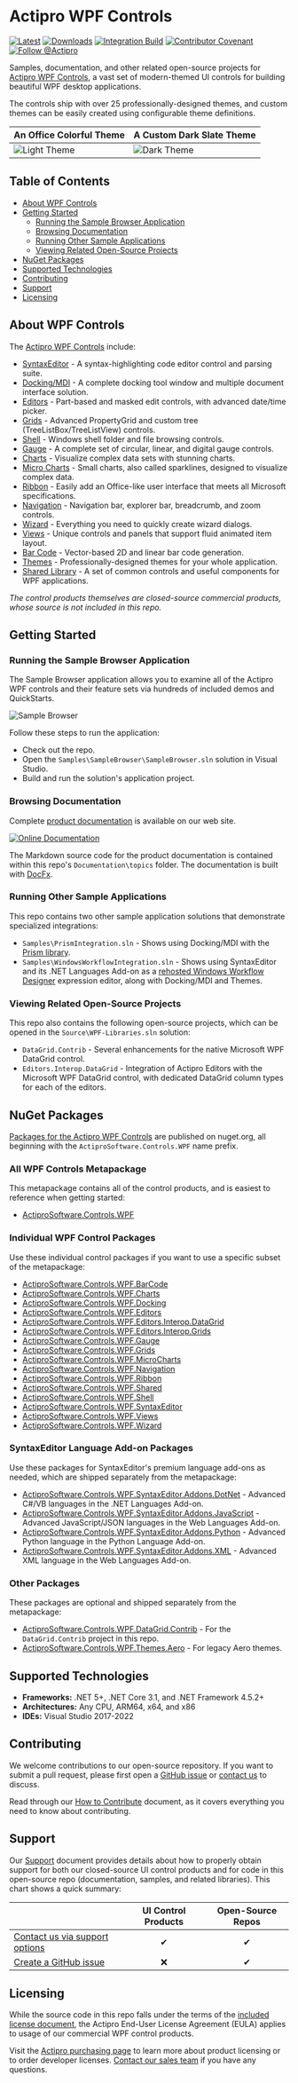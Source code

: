 # Actipro WPF Controls

[![Latest](https://img.shields.io/nuget/v/ActiproSoftware.Controls.WPF?label=Latest&logo=nuget)](https://www.nuget.org/packages/ActiproSoftware.Controls.WPF) 
[![Downloads](https://img.shields.io/nuget/dt/ActiproSoftware.Controls.WPF?label=Downloads)](https://www.nuget.org/packages/ActiproSoftware.Controls.WPF) 
[![Integration Build](https://github.com/Actipro/WPF-Controls/workflows/Integration%20Build/badge.svg)](https://github.com/Actipro/WPF-Controls/actions/workflows/integration-build.yml)
[![Contributor Covenant](https://img.shields.io/badge/Contributor%20Covenant-v2.0-ff69b4.svg)](https://github.com/Actipro/.github/blob/main/Code-of-Conduct.md)
[![Follow @Actipro](https://img.shields.io/twitter/follow/Actipro?style=social)](https://twitter.com/intent/follow?screen_name=Actipro)

Samples, documentation, and other related open-source projects for [Actipro WPF Controls](https://www.actiprosoftware.com/products/controls/wpf), a vast set of modern-themed UI controls for building beautiful WPF desktop applications.

The controls ship with over 25 professionally-designed themes, and custom themes can be easily created using configurable theme definitions.

| An Office Colorful Theme | A Custom Dark Slate Theme |
| ------------- | ------------- |
| ![Light Theme](.github/image-content/theme-light.png) | ![Dark Theme](.github/image-content/theme-dark.png) |

## Table of Contents

- [About WPF Controls](#about-wpf-controls)
- [Getting Started](#getting-started)
  - [Running the Sample Browser Application](#running-the-sample-browser-application)
  - [Browsing Documentation](#browsing-documentation)
  - [Running Other Sample Applications](#running-other-sample-applications)
  - [Viewing Related Open-Source Projects](#viewing-related-open-source-projects)
- [NuGet Packages](#nuget-packages)
- [Supported Technologies](#supported-technologies)
- [Contributing](#contributing)
- [Support](#support)
- [Licensing](#licensing)

## About WPF Controls

The [Actipro WPF Controls](https://www.actiprosoftware.com/products/controls/wpf) include:

- [SyntaxEditor](https://www.actiprosoftware.com/products/controls/wpf/syntaxeditor) - A syntax-highlighting code editor control and parsing suite.
- [Docking/MDI](https://www.actiprosoftware.com/products/controls/wpf/docking) - A complete docking tool window and multiple document interface solution.
- [Editors](https://www.actiprosoftware.com/products/controls/wpf/editors) - Part-based and masked edit controls, with advanced date/time picker.
- [Grids](https://www.actiprosoftware.com/products/controls/wpf/grids) - Advanced PropertyGrid and custom tree (TreeListBox/TreeListView) controls.
- [Shell](https://www.actiprosoftware.com/products/controls/wpf/shell) - Windows shell folder and file browsing controls.
- [Gauge](https://www.actiprosoftware.com/products/controls/wpf/gauge) - A complete set of circular, linear, and digital gauge controls.
- [Charts](https://www.actiprosoftware.com/products/controls/wpf/charts) - Visualize complex data sets with stunning charts.
- [Micro Charts](https://www.actiprosoftware.com/products/controls/wpf/microcharts) - Small charts, also called sparklines, designed to visualize complex data.
- [Ribbon](https://www.actiprosoftware.com/products/controls/wpf/ribbon) - Easily add an Office-like user interface that meets all Microsoft specifications.
- [Navigation](https://www.actiprosoftware.com/products/controls/wpf/navigation) - Navigation bar, explorer bar, breadcrumb, and zoom controls.
- [Wizard](https://www.actiprosoftware.com/products/controls/wpf/wizard) - Everything you need to quickly create wizard dialogs.
- [Views](https://www.actiprosoftware.com/products/controls/wpf/views) - Unique controls and panels that support fluid animated item layout.
- [Bar Code](https://www.actiprosoftware.com/products/controls/wpf/barcode) - Vector-based 2D and linear bar code generation.
- [Themes](https://www.actiprosoftware.com/products/controls/wpf/themes) - Professionally-designed themes for your whole application.
- [Shared Library](https://www.actiprosoftware.com/products/controls/wpf/shared) - A set of common controls and useful components for WPF applications.

*The control products themselves are closed-source commercial products, whose source is not included in this repo.*

## Getting Started

### Running the Sample Browser Application

The Sample Browser application allows you to examine all of the Actipro WPF controls and their feature sets via hundreds of included demos and QuickStarts.

![Sample Browser](.github/image-content/sample-browser.png)

Follow these steps to run the application:

- Check out the repo.
- Open the `Samples\SampleBrowser\SampleBrowser.sln` solution in Visual Studio.
- Build and run the solution's application project.

### Browsing Documentation

Complete [product documentation](https://www.actiprosoftware.com/docs/controls/wpf/index) is available on our web site.

[![Online Documentation](.github/image-content/documentation.png)](https://www.actiprosoftware.com/docs/controls/wpf/index)

The Markdown source code for the product documentation is contained within this repo's `Documentation\topics` folder.  The documentation is built with [DocFx](https://github.com/dotnet/docfx). 

### Running Other Sample Applications

This repo contains two other sample application solutions that demonstrate specialized integrations:

- `Samples\PrismIntegration.sln` - Shows using Docking/MDI with the [Prism library](https://github.com/PrismLibrary/Prism).
- `Samples\WindowsWorkflowIntegration.sln` - Shows using SyntaxEditor and its .NET Languages Add-on as a [rehosted Windows Workflow Designer](https://docs.microsoft.com/en-us/dotnet/framework/windows-workflow-foundation/rehosting-the-workflow-designer) expression editor, along with Docking/MDI and Themes.

### Viewing Related Open-Source Projects

This repo also contains the following open-source projects, which can be opened in the `Source\WPF-Libraries.sln` solution:

- `DataGrid.Contrib` - Several enhancements for the native Microsoft WPF DataGrid control.
- `Editors.Interop.DataGrid` - Integration of Actipro Editors with the Microsoft WPF DataGrid control, with dedicated DataGrid column types for each of the editors.

## NuGet Packages

[Packages for the Actipro WPF Controls](https://www.nuget.org/packages?q=ActiproSoftware.Controls.WPF) are published on nuget.org, all beginning with the `ActiproSoftware.Controls.WPF` name prefix.

### All WPF Controls Metapackage

This metapackage contains all of the control products, and is easiest to reference when getting started:

- [ActiproSoftware.Controls.WPF](https://www.nuget.org/packages/ActiproSoftware.Controls.WPF)

### Individual WPF Control Packages

Use these individual control packages if you want to use a specific subset of the metapackage:

- [ActiproSoftware.Controls.WPF.BarCode](https://www.nuget.org/packages/ActiproSoftware.Controls.WPF.BarCode)
- [ActiproSoftware.Controls.WPF.Charts](https://www.nuget.org/packages/ActiproSoftware.Controls.WPF.Charts)
- [ActiproSoftware.Controls.WPF.Docking](https://www.nuget.org/packages/ActiproSoftware.Controls.WPF.Docking)
- [ActiproSoftware.Controls.WPF.Editors](https://www.nuget.org/packages/ActiproSoftware.Controls.WPF.Editors)
- [ActiproSoftware.Controls.WPF.Editors.Interop.DataGrid](https://www.nuget.org/packages/ActiproSoftware.Controls.WPF.Editors.Interop.DataGrid)
- [ActiproSoftware.Controls.WPF.Editors.Interop.Grids](https://www.nuget.org/packages/ActiproSoftware.Controls.WPF.Editors.Interop.Grids)
- [ActiproSoftware.Controls.WPF.Gauge](https://www.nuget.org/packages/ActiproSoftware.Controls.WPF.Gauge)
- [ActiproSoftware.Controls.WPF.Grids](https://www.nuget.org/packages/ActiproSoftware.Controls.WPF.Grids)
- [ActiproSoftware.Controls.WPF.MicroCharts](https://www.nuget.org/packages/ActiproSoftware.Controls.WPF.MicroCharts)
- [ActiproSoftware.Controls.WPF.Navigation](https://www.nuget.org/packages/ActiproSoftware.Controls.WPF.Navigation)
- [ActiproSoftware.Controls.WPF.Ribbon](https://www.nuget.org/packages/ActiproSoftware.Controls.WPF.Ribbon)
- [ActiproSoftware.Controls.WPF.Shared](https://www.nuget.org/packages/ActiproSoftware.Controls.WPF.Shared)
- [ActiproSoftware.Controls.WPF.Shell](https://www.nuget.org/packages/ActiproSoftware.Controls.WPF.Shell)
- [ActiproSoftware.Controls.WPF.SyntaxEditor](https://www.nuget.org/packages/ActiproSoftware.Controls.WPF.SyntaxEditor)
- [ActiproSoftware.Controls.WPF.Views](https://www.nuget.org/packages/ActiproSoftware.Controls.WPF.Views)
- [ActiproSoftware.Controls.WPF.Wizard](https://www.nuget.org/packages/ActiproSoftware.Controls.WPF.Wizard)

### SyntaxEditor Language Add-on Packages

Use these packages for SyntaxEditor's premium language add-ons as needed, which are shipped separately from the metapackage:

- [ActiproSoftware.Controls.WPF.SyntaxEditor.Addons.DotNet](https://www.nuget.org/packages/ActiproSoftware.Controls.WPF.SyntaxEditor.Addons.DotNet) - Advanced C#/VB languages in the .NET Languages Add-on.
- [ActiproSoftware.Controls.WPF.SyntaxEditor.Addons.JavaScript](https://www.nuget.org/packages/ActiproSoftware.Controls.WPF.SyntaxEditor.Addons.JavaScript) - Advanced JavaScript/JSON languages in the Web Languages Add-on.
- [ActiproSoftware.Controls.WPF.SyntaxEditor.Addons.Python](https://www.nuget.org/packages/ActiproSoftware.Controls.WPF.SyntaxEditor.Addons.Python) - Advanced Python language in the Python Language Add-on.
- [ActiproSoftware.Controls.WPF.SyntaxEditor.Addons.XML](https://www.nuget.org/packages/ActiproSoftware.Controls.WPF.SyntaxEditor.Addons.XML) - Advanced XML language in the Web Languages Add-on.

### Other Packages

These packages are optional and shipped separately from the metapackage:

- [ActiproSoftware.Controls.WPF.DataGrid.Contrib](https://www.nuget.org/packages/ActiproSoftware.Controls.WPF.DataGrid.Contrib) - For the `DataGrid.Contrib` project in this repo.
- [ActiproSoftware.Controls.WPF.Themes.Aero](https://www.nuget.org/packages/ActiproSoftware.Controls.WPF.Themes.Aero) - For legacy Aero themes.

## Supported Technologies

- **Frameworks:** .NET 5+, .NET Core 3.1, and .NET Framework 4.5.2+
- **Architectures:** Any CPU, ARM64, x64, and x86
- **IDEs:** Visual Studio 2017-2022

## Contributing

We welcome contributions to our open-source repository.  If you want to submit a pull request, please first open a [GitHub issue](https://github.com/Actipro/WPF-Controls/issues) or [contact us](https://www.actiprosoftware.com/company/contact) to discuss.

Read through our [How to Contribute](https://github.com/Actipro/.github/blob/main/Contributing.md) document, as it covers everything you need to know about contributing.

## Support

Our [Support](https://github.com/Actipro/.github/blob/main/Support.md) document provides details about how to properly obtain support for both our closed-source UI control products and for code in this open-source repo (documentation, samples, and related libraries).  This chart shows a quick summary:

| | UI Control Products | Open-Source Repos |
| --- | :-: | :-: |
| [Contact us via support options](https://www.actiprosoftware.com/company/contact) | ✔ | ✔ |
| [Create a GitHub issue](https://github.com/Actipro/WPF-Controls/issues) | ❌ | ✔ |

## Licensing

While the source code in this repo falls under the terms of the [included license document](https://github.com/Actipro/WPF-Controls/blob/develop/License.md), the Actipro End-User License Agreement (EULA) applies to usage of our commercial WPF control products.  

Visit the [Actipro purchasing page](https://www.actiprosoftware.com/purchase) to learn more about product licensing or to order developer licenses.  [Contact our sales team](https://www.actiprosoftware.com/company/contact) if you have any questions.
